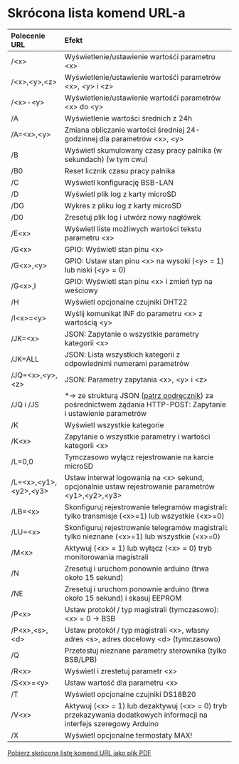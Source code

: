 # Skrócona lista komend URL-a #

| Polecenie URL           | Efekt                                                                    |
|:----------------------|:------------------------------------------------------------------------------|
|  /\<x\>               | Wyświetlenie/ustawienie wartośći parametru \<x\>
|  /\<x\>,\<y\>,\<z\>   | Wyświetlenie/ustawienie wartośći parametrów \<x\>, \<y\> i \<z\>   
|  /\<x\>-\<y\>         | Wyświetlenie/ustawienie wartośći parametrów \<x\> do \<y\>  
|  /A                   | Wyświetlenie wartości średnich z 24h  
|  /A=\<x\>,\<y\>       | Zmiana obliczanie wartości średniej 24-godzinnej dla parametrów \<x\>, \<y\>  
|  /B                   | Wyświetl skumulowany czasy pracy palnika (w sekundach) (w tym cwu)  
|  /B0                  | Reset licznik czasu pracy palnika  
|  /C                   | Wyświetl konfigurację BSB-LAN  
|  /D                   | Wyświetl plik log z karty microSD  
|  /DG                  | Wykres z pliku log z karty microSD  
|  /D0                  | Zresetuj plik log i utwórz nowy nagłówek  
|  /E\<x\>              | Wyświetl liste możliwych wartości tekstu parametru \<x\>  
|  /G\<x\>              | GPIO: Wyświetl stan pinu \<x\>  
|  /G\<x\>,\<y\>        | GPIO: Ustaw stan pinu \<x\> na wysoki (\<y\> = 1) lub niski (\<y\> = 0)  
|  /G\<x\>,I            | GPIO: Wyświetl stan pinu \<x\> i zmień typ na weściowy  
|  /H                   | Wyświetl opcjonalne czujniki DHT22  
|  /I\<x\>=\<y\>        | Wyślij komunikat INF do parametru \<x\> z wartością \<y\>  
|  /JK=\<x\>        	| JSON: Zapytanie o wszystkie parametry kategorii \<x\>  
|  /JK=ALL          	| JSON: Lista wszystkich kategorii z odpowiednimi numerami parametrów  
|  /JQ=\<x\>,\<y\>,\<z\>      | JSON: Parametry zapytania \<x\>, \<y\> i \<z\>  
|  /JQ i /JS                 | *→ ze strukturą JSON ([patrz podręcznik](https://1coderookie.github.io/BSB-LPB-LAN/kap08.html#824-abrufen-und-steuern-mittels-json)) za pośrednictwem żądania HTTP-POST: Zapytanie i ustawienie parametrów
|  /K                   | Wyświetl wszystkie kategorie  
|  /K\<x\>              | Zapytanie o wszystkie parametry i wartości kategorii \<x\>  
|  /L=0,0               | Tymczasowo wyłącz rejestrowanie na karcie microSD  
|  /L=\<x\>,\<y1\>,\<y2\>,\<y3\>       | Ustaw interwał logowania na \<x\> sekund, opcjonalnie ustaw rejestrowanie parametrów \<y1\>,\<y2\>,\<y3\>  
|  /LB=\<x\>            | Skonfiguruj rejestrowanie telegramów magistrali: tylko transmisje (\<x\>=1) lub wszystkie (\<x\>=0)  
|  /LU=\<x\>            | Skonfiguruj rejestrowanie telegramów magistrali: tylko nieznane (\<x\>=1) lub wszystkie (\<x\>=0)  
|  /M\<x\>              | Aktywuj (\<x\> = 1) lub wyłącz (\<x\> = 0) tryb monitorowania magistrali  
|  /N                   | Zresetuj i uruchom ponownie arduino (trwa około 15 sekund)  
|  /NE                  | Zresetuj i uruchom ponownie arduino (trwa około 15 sekund) i skasuj EEPROM 
|  /P\<x\>              | Ustaw protokół / typ magistrali (tymczasowo): \<x\> = 0 → BSB | 1 → LPB | 2 → PPS  
|  /P\<x\>,\<s\>,\<d\>  | Ustaw protokół / typ magistrali \<x\>, własny adres \<s\>, adres docelowy \<d\> (tymczasowo)  
|  /Q                   | Przetestuj nieznane parametry sterownika (tylko BSB/LPB)  
|  /R\<x\>              | Wyświetl i zrestetuj parametr \<x\>  
|  /S\<x\>=\<y\>        | Ustaw wartość <y> dla parametru \<x\>  
|  /T                   | Wyświetl opcjonalne czujniki DS18B20  
|  /V\<x\>              | Aktywuj (\<x\> = 1) lub dezaktywuj (\<x\> = 0) tryb przekazywania dodatkowych informacji na interfejs szeregowy Arduino  
|  /X                   | Wyświetl opcjonalne termostaty MAX!  

       
[Pobierz skróconą listę komend URL jako plik PDF](https://github.com/1coderookie/BSB-LPB-LAN/raw/master/Cheatsheet%20URL-commands_PL.pdf)
    
